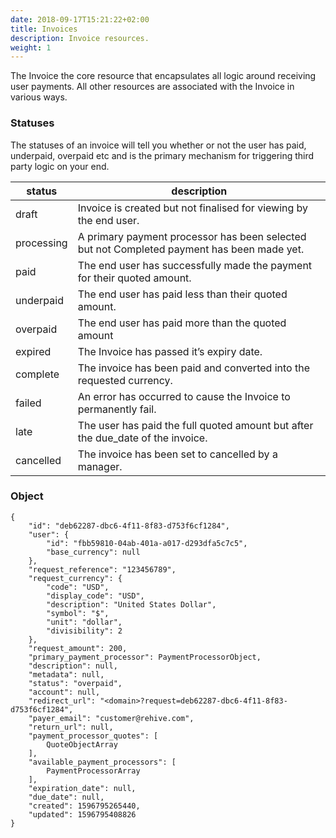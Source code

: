```yaml
---
date: 2018-09-17T15:21:22+02:00
title: Invoices
description: Invoice resources.
weight: 1
---
```


The Invoice the core resource that encapsulates all logic around receiving user payments. All other resources are associated with the Invoice in various ways. 

### Statuses
The statuses of an invoice will tell you whether or not the user has paid, underpaid, overpaid etc and is the primary mechanism for triggering third party logic on your end.

status | description
---|---
draft | Invoice is created but not finalised for viewing by the end user.
processing | A primary payment processor has been selected but not Completed payment has been made yet.
paid | The end user has successfully made the payment for their quoted amount.
underpaid | The end user has paid less than their quoted amount.
overpaid | The end user has paid more than the quoted amount
expired | The Invoice has passed it’s expiry date.
complete | The invoice has been paid and converted into the requested currency.
failed | An error has occurred to cause the Invoice to permanently fail.
late | The user has paid the full quoted amount but after the due_date of the invoice.
cancelled | The invoice has been set to cancelled by a manager.

### Object

```
{
    "id": "deb62287-dbc6-4f11-8f83-d753f6cf1284",
    "user": {
        "id": "fbb59810-04ab-401a-a017-d293dfa5c7c5",
        "base_currency": null
    },
    "request_reference": "123456789",
    "request_currency": {
        "code": "USD",
        "display_code": "USD",
        "description": "United States Dollar",
        "symbol": "$",
        "unit": "dollar",
        "divisibility": 2
    },
    "request_amount": 200,
    "primary_payment_processor": PaymentProcessorObject,
    "description": null,
    "metadata": null,
    "status": "overpaid",
    "account": null,
    "redirect_url": "<domain>?request=deb62287-dbc6-4f11-8f83-d753f6cf1284",
    "payer_email": "customer@rehive.com",
    "return_url": null,
    "payment_processor_quotes": [
        QuoteObjectArray
    ],
    "available_payment_processors": [
        PaymentProcessorArray
    ],
    "expiration_date": null,
    "due_date": null,
    "created": 1596795265440,
    "updated": 1596795408826
}
```

